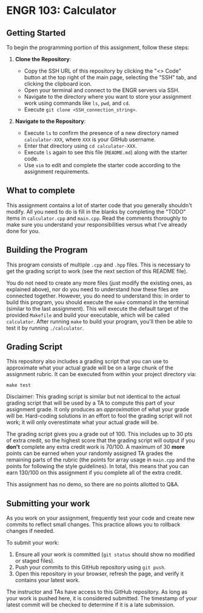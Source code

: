 # ENGR 103: Calculator


## Getting Started

To begin the programming portion of this assignment, follow these steps:

1. **Clone the Repository**:
   - Copy the SSH URL of this repository by clicking the "<> Code" button at the top right of the main page, selecting the "SSH" tab, and clicking the clipboard icon.
   - Open your terminal and connect to the ENGR servers via SSH.
   - Navigate to the directory where you want to store your assignment work using commands like `ls`, `pwd`, and `cd`.
   - Execute `git clone <SSH_connection_string>`.

2. **Navigate to the Repository**:
   - Execute `ls` to confirm the presence of a new directory named `calculator-XXX`, where `XXX` is your GitHub username.
   - Enter that directory using `cd calculator-XXX`.
   - Execute `ls` again to see this file (`README.md`) along with the starter code.
   - Use `vim` to edit and complete the starter code according to the assignment requirements.

## What to complete

This assignment contains a lot of starter code that you generally shouldn't modify. All you need to do is fill in the blanks by completing the "TODO" items in `calculator.cpp` and `main.cpp`. Read the comments thoroughly to make sure you understand your responsibilities versus what I've already done for you.

## Building the Program

This program consists of multiple `.cpp` and `.hpp` files. This is necessary to get the grading script to work (see the next section of this README file).

You do not need to create any more files (just modify the existing ones, as explained above), nor do you need to understand *how* these files are connected together. However, you do need to understand this: in order to build this program, you should execute the `make` command in the terminal (similar to the last assignment). This will execute the default target of the provided `Makefile` and build your executable, which will be called `calculator`. After running `make` to build your program, you'll then be able to test it by running `./calculator`.

## Grading Script

This repository also includes a grading script that you can use to approximate what your actual grade will be on a large chunk of the assignment rubric. It can be executed from within your project directory via:

`make test`

Disclaimer: This grading script is similar but not identical to the actual grading script that will be used by a TA to compute this part of your assignment grade. It only produces an *approximation* of what your grade will be. Hard-coding solutions in an effort to fool the grading script will not work; it will only overestimate what your actual grade will be.

The grading script gives you a grade out of 100. This includes up to 30 pts of extra credit, so the highest score that the grading script will output if you **don't** complete any extra credit work is 70/100. A maximum of 30 **more** points can be earned when your randomly assigned TA grades the remaining parts of the rubric (the points for array usage in `main.cpp` and the points for following the style guidelines). In total, this means that you can earn 130/100 on this assignment if you complete all of the extra credit.

This assignment has no demo, so there are no points allotted to Q&A.

## Submitting your work

As you work on your assignment, frequently test your code and create new commits to reflect small changes. This practice allows you to rollback changes if needed.

To submit your work:

1. Ensure all your work is committed (`git status` should show no modified or staged files).
2. Push your commits to this GitHub repository using `git push`.
3. Open this repository in your browser, refresh the page, and verify it contains your latest work.

The instructor and TAs have access to this GitHub repository. As long as your work is pushed here, it is considered submitted. The timestamp of your latest commit will be checked to determine if it is a late submission.
